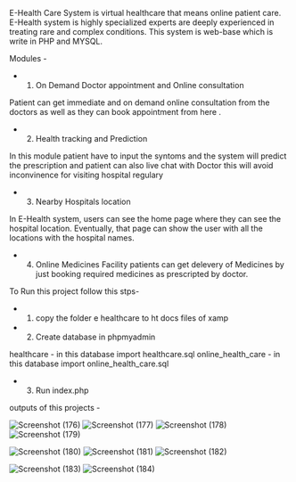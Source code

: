 E-Health Care System is virtual healthcare that means online patient care. E-Health system is highly specialized experts are deeply experienced in treating rare and complex conditions. This system is web-base which is write in PHP and MYSQL. 


Modules - 

* 1. On Demand Doctor appointment and Online consultation 

Patient can get immediate and on demand online consultation from the doctors as well as they can book appointment from here .  

* 2. Health tracking and Prediction 
  
In this module patient have to input the syntoms and the system will predict the prescription and patient can also live chat with Doctor this will avoid inconvinence for visiting hospital regulary

* 3. Nearby Hospitals location 

In E-Health system, users can see the home page where they can see the hospital location. Eventually, that page can show the user with all the locations with the hospital names. 

* 4. Online Medicines Facility
patients can get delevery of Medicines by just booking required medicines as prescripted by doctor.


To Run this project follow this stps-

* 1.  copy the folder e healthcare to ht docs files of xamp

* 2. Create database in phpmyadmin 


healthcare - in this database import healthcare.sql
online_health_care - in this database import online_health_care.sql
 
* 3. Run index.php 

outputs of this projects -

![Screenshot (176)](https://user-images.githubusercontent.com/54346414/141105982-082dc21e-e5f7-461e-9862-81a35b6928b4.png)
![Screenshot (177)](https://user-images.githubusercontent.com/54346414/141107200-c19baa7b-d93a-4cdc-9447-dff9d31b07b9.png)
![Screenshot (178)](https://user-images.githubusercontent.com/54346414/141107233-45829dc5-a496-44a6-b528-63a46fd31197.png)
![Screenshot (179)](https://user-images.githubusercontent.com/54346414/141107248-865d6398-aa85-4d15-91e0-72f1115d7c7d.png)

![Screenshot (180)](https://user-images.githubusercontent.com/54346414/141107258-19bb868f-e54a-4182-8a3c-9c83f242d673.png)
![Screenshot (181)](https://user-images.githubusercontent.com/54346414/141107268-3523e0e7-cc45-4ccd-998c-e91efa701a8c.png)
![Screenshot (182)](https://user-images.githubusercontent.com/54346414/141107278-b3da55ab-28b8-4d90-9f17-24eb3bd2add5.png)

![Screenshot (183)](https://user-images.githubusercontent.com/54346414/141107286-1947569b-532f-47a1-b9ec-86037a21eb70.png)
![Screenshot (184)](https://user-images.githubusercontent.com/54346414/141107294-e02a35c5-e3c1-4057-978f-2d7d4dfc73ee.png)













